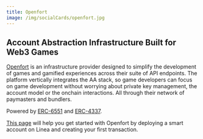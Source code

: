 ```yaml
---
title: Openfort
image: /img/socialCards/openfort.jpg
---
```


## Account Abstraction Infrastructure Built for Web3 Games

[Openfort](https://openfort.xyz) is an infrastructure provider designed to simplify the development of games and gamified experiences across their suite of API endpoints. The platform vertically integrates the AA stack, so game developers can focus on game development without worrying about private key management, the account model or the onchain interactions. All through their network of paymasters and bundlers.

Powered by [ERC-6551](https://eips.ethereum.org/EIPS/eip-6551) and [ERC-4337](https://eips.ethereum.org/EIPS/eip-4337).

[This page](https://www.openfort.xyz/docs) will help you get started with Openfort by deploying a smart account on Linea and creating your first transaction.
